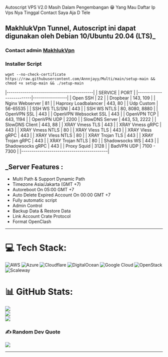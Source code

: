 Autoscript VPS V2.0
Masih Dalam Pengembangan 😁
Yang Mau Daftar Ip Vps Nya Tinggal Contact Saya Aja D Tele


## MakhlukVpn Tunnel, Autoscript ini dapat digunakan oleh Debian 10/Ubuntu 20.04 (LTS)_

### Contact admin [MakhlukVpn](https://t.me/MakhlukVpn)

### Installer Script
```
wget --no-check-certificate https://raw.githubusercontent.com/Annnjayy/Multi/main/setup-main && chmod +x setup-main && ./setup-main
```
|-------------------------------------------|
|        SERVICE          |      PORT       |
|-------------------------|-----------------|
| Open SSH                |  22             |
| Dropbear                |  143, 109       |
| Nginx Webserver         |  81             |
| Haproxy Loadbalancer    |  443, 80        |
| Udp Custom              |  56-65535       |
| SSH WS TLS/SNI          |  443            |
| SSH WS NTLS             |  80, 8080, 8880 |
| OpenVPN SSL             |  443            |
| OpenVPN Websocket SSL   |  443            |
| OpenVPN TCP             |  443, 1194      |
| OpenVPN UDP             |  2200           |
| SlowDNS Server          |  443, 53, 2222  |
| SlowDNS Client          |  443, 88        |
| XRAY Vmess TLS          |  443            |
| XRAY Vmess gRPC         |  443            |
| XRAY Vmess NTLS         |  80             |
| XRAY Vless TLS          |  443            |
| XRAY Vless gRPC         |  443            |
| XRAY Vless NTLS         |  80             |
| XRAY Trojan TLS         |  443            |
| XRAY Trojan gRPC        |  443            |
| XRAY Trojan NTLS        |  80             |
| Shadowsocks WS          |  443            |
| Shadowsocks gRPC        |  443            |
| Proxy Squid             |  3128           |
| BadVPN UDP              |  7100 - 7300    |
|-------------------------------------------|

## _Server Features :
- Multi Path & Support Dynamic Path
- Timezone Asia/Jakarta (GMT +7)
- Autoreboot On 05:00 GMT +7 
- Auto Delete Expired Account On 00:00 GMT +7
- Fully automatic script 
- Admin Control  
- Backup Data & Restore Data
- Link Account Crate Protocol
- Format OpenClash

---
# 💻 Tech Stack:
![AWS](https://img.shields.io/badge/AWS-%23FF9900.svg?style=plastic&logo=amazon-aws&logoColor=white) ![Azure](https://img.shields.io/badge/azure-%230072C6.svg?style=plastic&logo=azure-devops&logoColor=white) ![Cloudflare](https://img.shields.io/badge/Cloudflare-F38020?style=plastic&logo=Cloudflare&logoColor=white) ![DigitalOcean](https://img.shields.io/badge/DigitalOcean-%230167ff.svg?style=plastic&logo=digitalOcean&logoColor=white) ![Google Cloud](https://img.shields.io/badge/Google%20Cloud-%234285F4.svg?style=plastic&logo=google-cloud&logoColor=white) ![OpenStack](https://img.shields.io/badge/Openstack-%23f01742.svg?style=plastic&logo=openstack&logoColor=white) ![Scaleway](https://img.shields.io/badge/SCALEWAY-%234f0599.svg?style=plastic&logo=scaleway&logoColor=white)
# 📊 GitHub Stats:
![](https://github-readme-stats.vercel.app/api?username=rullpqh&theme=dark&hide_border=false&include_all_commits=false&count_private=false)<br/>
![](https://github-readme-streak-stats.herokuapp.com/?user=rullpqh&theme=dark&hide_border=false)<br/>
![](https://github-readme-stats.vercel.app/api/top-langs/?username=rullpqh&theme=dark&hide_border=false&include_all_commits=false&count_private=false&layout=compact)

### ✍️ Random Dev Quote
![](https://quotes-github-readme.vercel.app/api?type=horizontal&theme=tokyonight)

---


